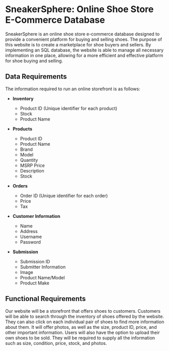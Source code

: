 # SneakerSphere: Online Shoe Store E-Commerce Database

SneakerSphere is an online shoe store e-commerce database designed to provide a convenient platform for buying and selling shoes. The purpose of this website is to create a marketplace for shoe buyers and sellers. By implementing an SQL database, the website is able to manage all necessary information in one place, allowing for a more efficient and effective platform for shoe buying and selling.

## Data Requirements
The information required to run an online storefront is as follows:

- **Inventory**
  - Product ID (Unique identifier for each product)
  - Stock 
  - Product Name

- **Products**
  - Product ID
  - Product Name
  - Brand
  - Model
  - Quantity
  - MSRP Price
  - Description
  - Stock

- **Orders**
  - Order ID (Unique identifier for each order)
  - Price
  - Tax

- **Customer Information**
  - Name
  - Address
  - Username
  - Password

- **Submission**
  - Submission ID
  - Submitter Information
  - Image
  - Product Name/Model
  - Product Make

## Functional Requirements
Our website will be a storefront that offers shoes to customers. Customers will be able to search through the inventory of shoes offered by the website. They can also click on each individual pair of shoes to find more information about them. It will offer photos, as well as the size, product ID, price, and other important information. Users will also have the option to upload their own shoes to be sold. They will be required to supply all the information such as size, condition, price, stock, and photos. 

